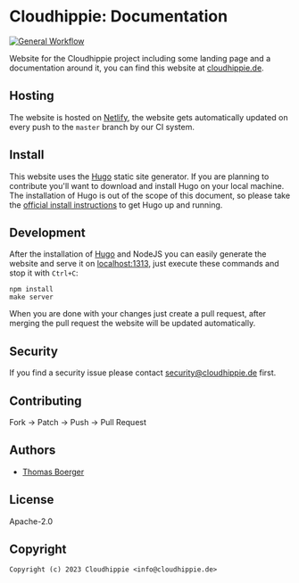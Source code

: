 # Cloudhippie: Documentation

[![General Workflow](https://github.com/cloudhippie/website/actions/workflows/general.yml/badge.svg)](https://github.com/cloudhippie/website/actions/workflows/general.yml)

Website for the Cloudhippie project including some landing page and a
documentation around it, you can find this website at [cloudhippie.de][website].

## Hosting

The website is hosted on [Netlify][netlify], the website gets automatically
updated on every push to the `master` branch by our CI system.

## Install

This website uses the [Hugo][hugo] static site generator. If you are planning to
contribute you'll want to download and install Hugo on your local machine. The
installation of Hugo is out of the scope of this document, so please take the
[official install instructions][install] to get Hugo up and running.

## Development

After the installation of [Hugo][hugo] and NodeJS you can easily generate the
website and serve it on [localhost:1313](http://localhost:1313), just execute
these commands and stop it with `Ctrl+C`:

```console
npm install
make server
```

When you are done with your changes just create a pull request, after merging
the pull request the website will be updated automatically.

## Security

If you find a security issue please contact
[security@cloudhippie.de](mailto:security@cloudhippie.de) first.

## Contributing

Fork -> Patch -> Push -> Pull Request

## Authors

-   [Thomas Boerger](https://github.com/tboerger)

## License

Apache-2.0

## Copyright

```console
Copyright (c) 2023 Cloudhippie <info@cloudhippie.de>
```

[website]: https://cloudhippie.de
[netlify]: https://www.netlify.co
[hugo]: https://github.com/spf13/hugo
[install]: https://gohugo.io/overview/installing/
